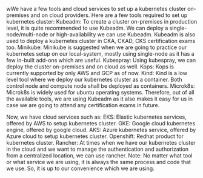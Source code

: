 wWe have a few tools and cloud services to set up a kubernetes cluster on-premises and on cloud providers. 
Here are a few tools required to set up kubernetes cluster:
Kubeadm: To create a cluster on-premises in production level, it is quite recommended to use Kubeadm. We can deploy a single-node/multi-node or high-availability we can use Kubeadm. Kubeadm is also used to deploy a kubernetes cluster in CKA, CKAD, CKS certification exams too. 
Minikube: Minikube is suggested when we are going to practice our kubernetes setup on our local-system, mostly using single-node as it has a few in-built add-ons which are useful. 
Kubespray: Using kubespray, we can deploy the cluster on-premises and on cloud as well. 
Kops: Kops is currently supported by only AWS and GCP as of now.
Kind: Kind is a low level tool where we deploy our kubernetes cluster as a container. Both control node and compute node shall be deployed as containers.
Microk8s: Microk8s is widely used for ubuntu operating systems. 
Therefore, out of all the available tools, we are using Kubeadm as it also makes it easy for us in case we are going to attend any certification exams in future.

Now, we have cloud services such as:
EKS: Elastic kubernetes services, offered by AWS to setup kubernetes cluster.
GKE: Google cloud kubernetes engine, offered by google cloud.
AKS: Azure kubernetes service, offered by Azure cloud to setup kubernetes cluster.
Openshift: Redhat product for kubernetes cluster.
Rancher: At times when we have our kubernetes cluster in the cloud and we want to manage the authentication and authorization from a centralized location, we can use rancher. 
Note: No matter what tool or what service we are using, it is always the same process and code that we use. So, it is up to our convenience which we are using. 
